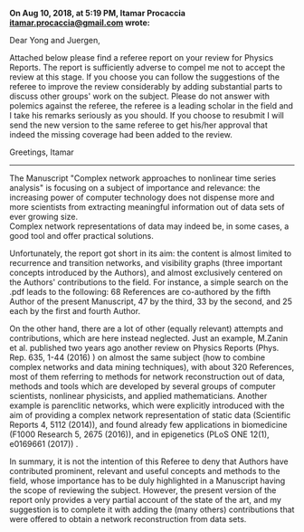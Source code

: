 __On Aug 10, 2018, at 5:19 PM, Itamar Procaccia <itamar.procaccia@gmail.com> wrote:__

Dear Yong and Juergen,

Attached below please find a referee report on your review for Physics Reports. 
The report is sufficiently adverse to compel me not to accept the review at this
stage. If you choose you can follow the suggestions of the referee to improve the
review considerably by adding substantial parts to discuss other groups' work
on the subject. Please do not answer with polemics against the referee, the
referee is a leading scholar in the field and I take his remarks seriously as you should.
If you choose to resubmit I will send the new version to the same referee to get
his/her approval that indeed the missing coverage had been added to the review.

Greetings, Itamar

*************
The Manuscript "Complex network approaches to nonlinear time series analysis"
is focusing on a subject of importance and relevance: the increasing power of computer 
technology does not dispense more and more scientists from extracting 
meaningful information out of data sets of ever growing size.  
Complex network representations of data may indeed be, in some cases, 
a good tool and offer practical solutions.

Unfortunately, the report got short in its aim: the content 
is almost limited to recurrence and transition networks, and visibility graphs 
(three important concepts introduced by the Authors), and almost exclusively 
centered on the Authors' contributions to the field.
For instance, a simple search on the .pdf leads to the following: 
68 References are co-authored by the fifth Author of the present Manuscript, 
47 by the third, 33 by the second, and 25 each by the first and fourth Author.

On the other hand, there are a lot of other (equally relevant) attempts and contributions, 
which are here instead neglected.
Just an example, M.Zanin et al. published two years ago another review on
Physics Reports (Phys. Rep. 635, 1-44 (2016) ) on almost the same subject (how to combine
complex networks and data mining techniques), with about 320 References,
most of them referring to methods for network reconstruction out of data,
methods and tools which are developed by several groups 
of computer scientists, nonlinear physicists, and applied mathematicians.
Another example is parenclitic networks, which were explicitly introduced with the
aim of providing a complex network representation of static data (Scientific Reports 4, 5112 (2014)), 
and found already few applications in biomedicine (F1000 Research 5, 2675 (2016)), 
and in epigenetics (PLoS ONE 12(1), e0169661 (2017)) .

In summary, it is not the intention of this Referee to deny that Authors have 
contributed prominent, relevant and useful concepts and methods to the field, 
whose importance has to be duly highlighted in a Manuscript having the scope
of reviewing the subject.
However, the present version of the report only provides a very partial account of
the state of the art, and my suggestion is to complete it with adding the
(many others) contributions that were offered to obtain a network reconstruction
from data sets.
